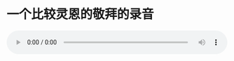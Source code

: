 # 一个比较灵恩的敬拜的录音

<audio style="width: 100%;" preload="false" controls controlslist="nodownload"><source src="//cdn.simai.ml/audio/mp3/old/12258.mp3" type="audio/mpeg">Your browser does not support the audio element.</audio>


